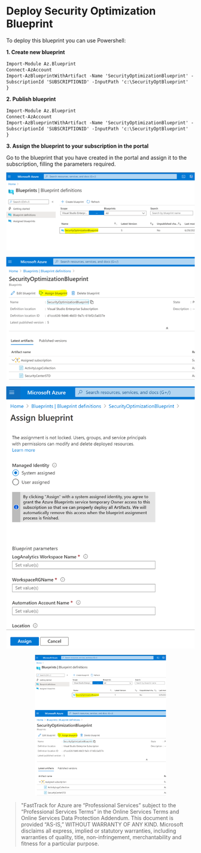# Deploy Security Optimization Blueprint
To deploy this blueprint you can use Powershell:

**1. Create new blueprint**
```powershell-interactive
Import-Module Az.Blueprint
Connect-AzAccount
Import-AzBlueprintWithArtifact -Name 'SecurityOptimizationBlueprint' -SubscriptionId 'SUBSCRIPTIONID' -InputPath 'c:\SecurityOptBlueprint'
}
```


**2. Publish blueprint**
```powershell-interactive
Import-Module Az.Blueprint
Connect-AzAccount
Import-AzBlueprintWithArtifact -Name 'SecurityOptimizationBlueprint' -SubscriptionId 'SUBSCRIPTIONID' -InputPath 'c:\SecurityOptBlueprint'
}
```

**3. Assign the blueprint to your subscription in the portal**

Go to the blueprint that you have created in the portal and assign it to the subscription, filling the parameters required.

![Alt text](./media/blueprint-definition.PNG "Go to the blueprint that you have just created.")

![Alt text](./media/assign-blueprint-button.PNG "Assign the blueprint to your subscription.")


![Alt text](./media/assign-blueprint.PNG "Fill in the parameters.")

 
 
 <p align="center">
  <img src="./media/blueprint-definition.PNG" width="350" title="hover text">
  <img src="./media/assign-blueprint-button.PNG" width="350" alt="accessibility text">
</p>
 
 
 
>  "FastTrack for Azure are “Professional Services” subject to the “Professional Services Terms” in the Online Services Terms and Online Services Data Protection Addendum. This document is provided “AS-IS,” WITHOUT WARRANTY OF ANY KIND. Microsoft disclaims all express, implied or statutory warranties, including warranties of quality, title, non-infringement, merchantability and fitness for a particular purpose. 
